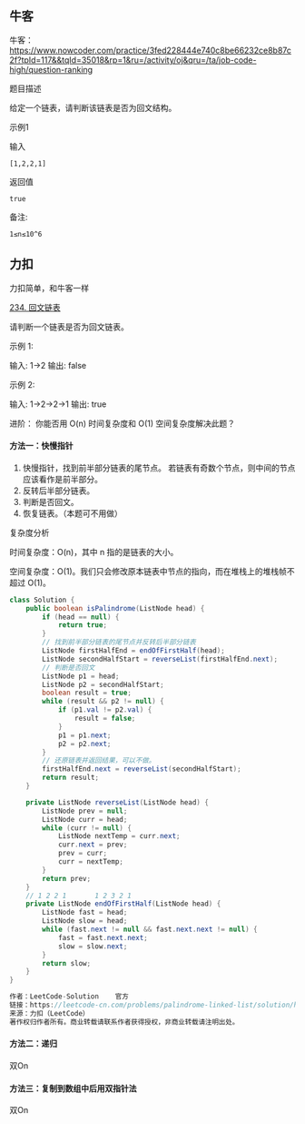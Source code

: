 ## 牛客

牛客：https://www.nowcoder.com/practice/3fed228444e740c8be66232ce8b87c2f?tpId=117&&tqId=35018&rp=1&ru=/activity/oj&qru=/ta/job-code-high/question-ranking



题目描述

给定一个链表，请判断该链表是否为回文结构。



示例1

输入

```
[1,2,2,1]
```

返回值

```
true
```

备注:

```
1≤n≤10^6
```







## 力扣

力扣简单，和牛客一样

[234. 回文链表](https://leetcode-cn.com/problems/palindrome-linked-list/)



请判断一个链表是否为回文链表。



示例 1:

输入: 1->2
输出: false



示例 2:

输入: 1->2->2->1
输出: true



进阶：
你能否用 O(n) 时间复杂度和 O(1) 空间复杂度解决此题？





#### 方法一：快慢指针





1. 快慢指针，找到前半部分链表的尾节点。 若链表有奇数个节点，则中间的节点应该看作是前半部分。 
2. 反转后半部分链表。
3. 判断是否回文。
4. 恢复链表。（本题可不用做）



复杂度分析

时间复杂度：O(n)，其中 n 指的是链表的大小。

空间复杂度：O(1)。我们只会修改原本链表中节点的指向，而在堆栈上的堆栈帧不超过 O(1)。

````java
class Solution {
    public boolean isPalindrome(ListNode head) {
        if (head == null) {
            return true;
        }
        // 找到前半部分链表的尾节点并反转后半部分链表
        ListNode firstHalfEnd = endOfFirstHalf(head);
        ListNode secondHalfStart = reverseList(firstHalfEnd.next);
        // 判断是否回文
        ListNode p1 = head;
        ListNode p2 = secondHalfStart;
        boolean result = true;
        while (result && p2 != null) {
            if (p1.val != p2.val) {
                result = false;
            }
            p1 = p1.next;
            p2 = p2.next;
        }        
        // 还原链表并返回结果，可以不做。
        firstHalfEnd.next = reverseList(secondHalfStart);
        return result;
    }

    private ListNode reverseList(ListNode head) {
        ListNode prev = null;
        ListNode curr = head;
        while (curr != null) {
            ListNode nextTemp = curr.next;
            curr.next = prev;
            prev = curr;
            curr = nextTemp;
        }
        return prev;
    }
    // 1 2 2 1       1 2 3 2 1
    private ListNode endOfFirstHalf(ListNode head) {
        ListNode fast = head;
        ListNode slow = head;
        while (fast.next != null && fast.next.next != null) {
            fast = fast.next.next;
            slow = slow.next;
        }
        return slow;
    }
}

作者：LeetCode-Solution	官方
链接：https://leetcode-cn.com/problems/palindrome-linked-list/solution/hui-wen-lian-biao-by-leetcode-solution/
来源：力扣（LeetCode）
著作权归作者所有。商业转载请联系作者获得授权，非商业转载请注明出处。
````



#### 方法二：递归

双On

#### 方法三：复制到数组中后用双指针法

双On